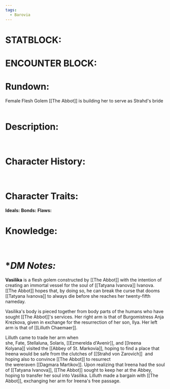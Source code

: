 ```yaml
---
tags:
  - Barovia
---
```

# **STATBLOCK:** 

# **ENCOUNTER BLOCK:**

# **Rundown:**

Female Flesh Golem
[[The Abbot]] is building her to serve as Strahd's bride
 
# **Description:**

 
# **Character History:**

 
# **Character Traits:** 

**Ideals:**
**Bonds:**
**Flaws:**

# **Knowledge:**
 

# **DM Notes:*
**Vasilika** is a flesh golem constructed by [[The Abbot]] with the intention of creating an immortal vessel for the soul of [[Tatyana Ivanova]] Ivanova. [[The Abbot]] hopes that, by doing so, he can break the curse that dooms [[Tatyana Ivanova]] to always die before she reaches her twenty-fifth nameday.

Vasilika's body is pieced together from body parts of the humans who have sought [[The Abbot]]'s services. Her right arm is that of Burgomistress Anja Krezkova, given in exchange for the resurrection of her son, Ilya. Her left arm is that of [[Lilluth Chaemaer]].

Lilluth came to trade her arm when she, Fate, Stellaluna, Solaris, [[Ezmerelda d'Avenir]], and [[Ireena Kolyana]] visited the [[Abbey of St. Markovia]], hoping to find a place that Ireena would be safe from the clutches of [[Strahd von Zarovich]]  and hoping also to convince [[The Abbot]] to resurrect the wereraven [[Dagmara Martikov]]. Upon realizing that Ireena had the soul of [[Tatyana Ivanova]], [[The Abbot]] sought to keep her at the Abbey, hoping to transfer her soul into Vasilika. Lilluth made a bargain with [[The Abbot]], exchanging her arm for Ireena's free passage.